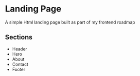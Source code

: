 # Landing Page

A simple Html landing page built as part of my frontend roadmap

## Sections
- Header
- Hero
- About
- Contact
- Footer
